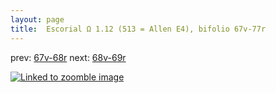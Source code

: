 ```yaml
---
layout: page
title:  Escorial Ω 1.12 (513 = Allen E4), bifolio 67v-77r
---
```


prev: [67v-68r](../67v-68r/) next: [68v-69r](../68v-69r/)



[![Linked to zoomble image](http://www.homermultitext.org/iipsrv?IIIF=/project/homer/pyramidal/deepzoom/hmt/e3bifolio/v1/E3_67v_77r.tif/full/2000,/0/default.jpg)](http://www.homermultitext.org/ict2/?urn=urn:cite2:hmt:e3bifolio.v1:E3_67v_77r)

